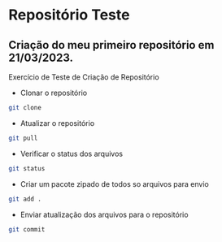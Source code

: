 # Repositório Teste

## Criação do meu primeiro repositório em 21/03/2023.

Exercício de Teste de Criação de Repositório

- Clonar o repositório

```bash
git clone 
```

- Atualizar o repositório

```bash
git pull
```


- Verificar o status dos arquivos

```bash
git status
```

- Criar um pacote zipado de todos so arquivos para envio

```bash
git add .
```

- Enviar atualização dos arquivos para o repositório

```bash
git commit
```
